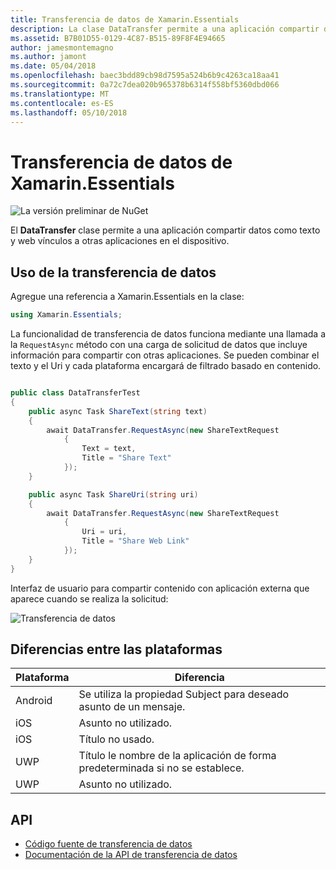 ```yaml
---
title: Transferencia de datos de Xamarin.Essentials
description: La clase DataTransfer permite a una aplicación compartir datos como texto y web vínculos a otras aplicaciones en el dispositivo.
ms.assetid: B7B01D55-0129-4C87-B515-89F8F4E94665
author: jamesmontemagno
ms.author: jamont
ms.date: 05/04/2018
ms.openlocfilehash: baec3bdd89cb98d7595a524b6b9c4263ca18aa41
ms.sourcegitcommit: 0a72c7dea020b965378b6314f558bf5360dbd066
ms.translationtype: MT
ms.contentlocale: es-ES
ms.lasthandoff: 05/10/2018
---
```

# <a name="xamarinessentials-data-transfer"></a>Transferencia de datos de Xamarin.Essentials

![La versión preliminar de NuGet](~/media/shared/pre-release.png)

El **DataTransfer** clase permite a una aplicación compartir datos como texto y web vínculos a otras aplicaciones en el dispositivo.

## <a name="using-data-transfer"></a>Uso de la transferencia de datos

Agregue una referencia a Xamarin.Essentials en la clase:

```csharp
using Xamarin.Essentials;
```

La funcionalidad de transferencia de datos funciona mediante una llamada a la `RequestAsync` método con una carga de solicitud de datos que incluye información para compartir con otras aplicaciones. Se pueden combinar el texto y el Uri y cada plataforma encargará de filtrado basado en contenido.

```csharp

public class DataTransferTest
{
    public async Task ShareText(string text)
    {
        await DataTransfer.RequestAsync(new ShareTextRequest
            {
                Text = text,
                Title = "Share Text"
            });
    }

    public async Task ShareUri(string uri)
    {
        await DataTransfer.RequestAsync(new ShareTextRequest
            {
                Uri = uri,
                Title = "Share Web Link"
            });
    }
}
```

Interfaz de usuario para compartir contenido con aplicación externa que aparece cuando se realiza la solicitud:

![Transferencia de datos](data-transfer-images/data-transfer.png)

## <a name="platform-differences"></a>Diferencias entre las plataformas

| Plataforma | Diferencia |
| --- | --- |
| Android | Se utiliza la propiedad Subject para deseado asunto de un mensaje. |
| iOS | Asunto no utilizado. |
| iOS | Título no usado. |
| UWP | Título le nombre de la aplicación de forma predeterminada si no se establece. |
| UWP | Asunto no utilizado. |

## <a name="api"></a>API

- [Código fuente de transferencia de datos](https://github.com/xamarin/Essentials/tree/master/Essentials/DataTransfer)
- [Documentación de la API de transferencia de datos](xref:Xamarin.Essentials.DataTransfer)
